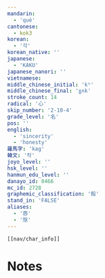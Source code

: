 ```yaml
---
mandarin:
  - 'què'
cantonese:
  - kok3
korean:
  - '각'
korean_native: ''
japanese:
  - 'KAKU'
japanese_nanori: ''
vietnamese:
middle_chinese_initial: 'kʰ'
middle_chinese_final: 'ɣʌk'
stroke_count: 14
radical: '心'
skip_number: '2-10-4'
grade_level: '名'
pos: ''
english:
  - 'sincerity'
  - 'honesty'
羅馬字: 'kag'
韓文: '칵'
joyo_level: ''
hsk_level: ''
hanmun_edu_level: ''
danayo_id: 8466
mc_id: 2728
graphemic_classification: '殻'
stand_in: 'FALSE'
aliases:
  - '悫'
  - '慤'
---
```

```meta-bind-embed
[[nav/char_info]]
```

# Notes
